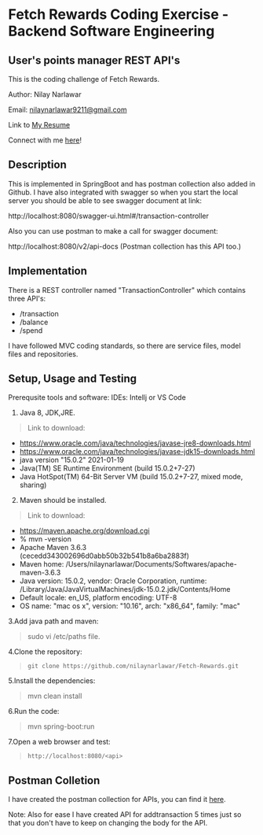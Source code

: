 # Fetch Rewards Coding Exercise - Backend Software Engineering
## User's points manager REST API's

This is the coding challenge of Fetch Rewards.

Author: Nilay Narlawar

Email: nilaynarlawar9211@gmail.com

Link to [My Resume](https://www.dropbox.com/s/lica27y0r4k4qyq/Nilay_Narlawar_Resume.pdf?dl=0)

Connect with me [here](https://www.linkedin.com/in/nnarlawar/)!

## Description
This is implemented in SpringBoot and has postman collection also added in Github. I have also integrated with swagger so when you start the local server you should be able to see swagger document at link:

http://localhost:8080/swagger-ui.html#/transaction-controller

Also you can use postman to make a call for swagger document:

http://localhost:8080/v2/api-docs (Postman collection has this API too.) 

## Implementation
There is a REST controller named "TransactionController" which contains three API's:

 * /transaction
 * /balance
 * /spend

I have followed MVC coding standards, so there are service files, model files and repositories. 

## Setup, Usage and Testing

Prerequsite tools and software:
IDEs: Intellj or VS Code

1. Java 8, JDK,JRE. 

> Link to download:

   * https://www.oracle.com/java/technologies/javase-jre8-downloads.html
   * https://www.oracle.com/java/technologies/javase-jdk15-downloads.html
   * java version "15.0.2" 2021-01-19
   * Java(TM) SE Runtime Environment (build 15.0.2+7-27)
   * Java HotSpot(TM) 64-Bit Server VM (build 15.0.2+7-27, mixed mode, sharing)

2. Maven should be installed.

> Link to download:
 
   * https://maven.apache.org/download.cgi
   *  % mvn -version
   * Apache Maven 3.6.3 (cecedd343002696d0abb50b32b541b8a6ba2883f)
   * Maven home: /Users/nilaynarlawar/Documents/Softwares/apache-maven-3.6.3
   * Java version: 15.0.2, vendor: Oracle Corporation, runtime: /Library/Java/JavaVirtualMachines/jdk-15.0.2.jdk/Contents/Home
   * Default locale: en_US, platform encoding: UTF-8
   * OS name: "mac os x", version: "10.16", arch: "x86_64", family: "mac"

3.Add java path and maven:

>  sudo vi /etc/paths file.

4.Clone the repository:

> `git clone https://github.com/nilaynarlawar/Fetch-Rewards.git`

5.Install the dependencies:

> mvn clean install

6.Run the code:

> mvn spring-boot:run

7.Open a web browser and test:

> `http://localhost:8080/<api>`


## Postman Colletion

I have created the postman collection for APIs, you can find it [here](https://github.com/nilaynarlawar/Fetch-Rewards/blob/main/FetchRewards.postman_collection.json). 

Note: Also for ease I have created API for addtransaction 5 times just so that you don't have to keep on changing the body for the API.
